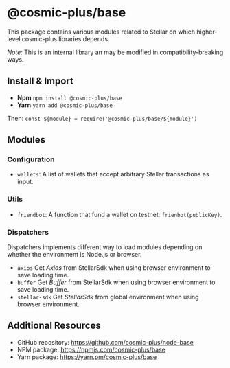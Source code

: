 # @cosmic-plus/base

This package contains various modules related to Stellar on which higher-level
cosmic-plus libraries depends.

*Note:* This is an internal library an may be modified in compatibility-breaking
ways.

## Install & Import

* **Npm** `npm install @cosmic-plus/base`
* **Yarn** `yarn add @cosmic-plus/base`

Then: `const ${module} = require('@cosmic-plus/base/${module}')`

## Modules

### Configuration

* `wallets`: A list of wallets that accept arbitrary Stellar transactions as
  input.

### Utils

* `friendbot`: A function that fund a wallet on testnet: `frienbot(publicKey)`.

### Dispatchers

Dispatchers implements different way to load modules depending on whether the
environment is Node.js or browser.

* `axios` Get *Axios* from StellarSdk when using browser environment to save
  loading time.
* `buffer` Get *Buffer* from StellarSdk when using browser environment to save
  loading time.
* `stellar-sdk` Get *StellarSdk* from global environment when using browser
  environment.

## Additional Resources

* GitHub repository: https://github.com/cosmic-plus/node-base
* NPM package: https://npmjs.com/cosmic-plus/base
* Yarn package: https://yarn.pm/cosmic-plus/base
